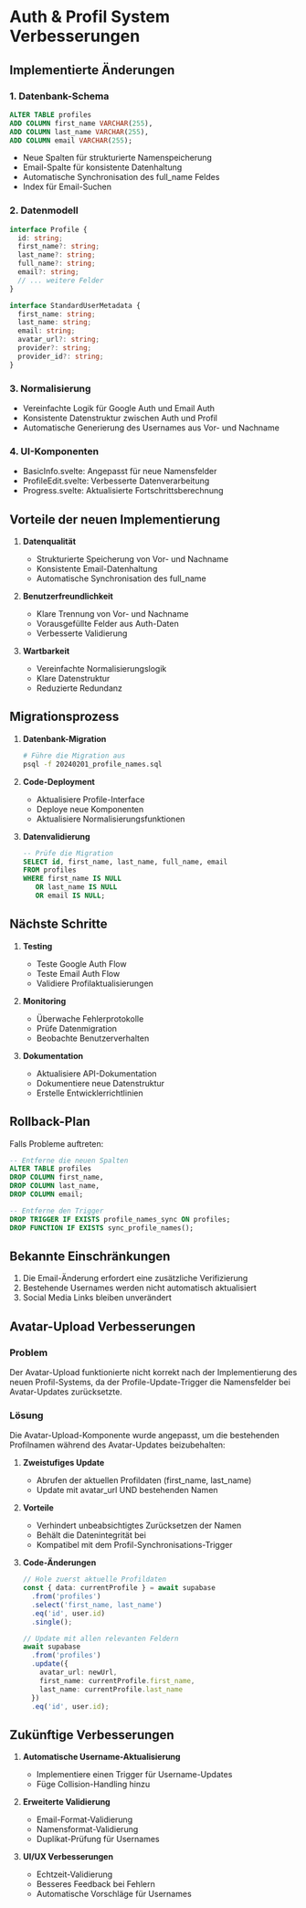 # Auth & Profil System Verbesserungen

## Implementierte Änderungen

### 1. Datenbank-Schema

```sql
ALTER TABLE profiles
ADD COLUMN first_name VARCHAR(255),
ADD COLUMN last_name VARCHAR(255),
ADD COLUMN email VARCHAR(255);
```

- Neue Spalten für strukturierte Namenspeicherung
- Email-Spalte für konsistente Datenhaltung
- Automatische Synchronisation des full_name Feldes
- Index für Email-Suchen

### 2. Datenmodell

```typescript
interface Profile {
  id: string;
  first_name?: string;
  last_name?: string;
  full_name?: string;
  email?: string;
  // ... weitere Felder
}

interface StandardUserMetadata {
  first_name: string;
  last_name: string;
  email: string;
  avatar_url?: string;
  provider?: string;
  provider_id?: string;
}
```

### 3. Normalisierung

- Vereinfachte Logik für Google Auth und Email Auth
- Konsistente Datenstruktur zwischen Auth und Profil
- Automatische Generierung des Usernames aus Vor- und Nachname

### 4. UI-Komponenten

- BasicInfo.svelte: Angepasst für neue Namensfelder
- ProfileEdit.svelte: Verbesserte Datenverarbeitung
- Progress.svelte: Aktualisierte Fortschrittsberechnung

## Vorteile der neuen Implementierung

1. **Datenqualität**
   - Strukturierte Speicherung von Vor- und Nachname
   - Konsistente Email-Datenhaltung
   - Automatische Synchronisation des full_name

2. **Benutzerfreundlichkeit**
   - Klare Trennung von Vor- und Nachname
   - Vorausgefüllte Felder aus Auth-Daten
   - Verbesserte Validierung

3. **Wartbarkeit**
   - Vereinfachte Normalisierungslogik
   - Klare Datenstruktur
   - Reduzierte Redundanz

## Migrationsprozess

1. **Datenbank-Migration**
   ```bash
   # Führe die Migration aus
   psql -f 20240201_profile_names.sql
   ```

2. **Code-Deployment**
   - Aktualisiere Profile-Interface
   - Deploye neue Komponenten
   - Aktualisiere Normalisierungsfunktionen

3. **Datenvalidierung**
   ```sql
   -- Prüfe die Migration
   SELECT id, first_name, last_name, full_name, email 
   FROM profiles 
   WHERE first_name IS NULL 
      OR last_name IS NULL 
      OR email IS NULL;
   ```

## Nächste Schritte

1. **Testing**
   - Teste Google Auth Flow
   - Teste Email Auth Flow
   - Validiere Profilaktualisierungen

2. **Monitoring**
   - Überwache Fehlerprotokolle
   - Prüfe Datenmigration
   - Beobachte Benutzerverhalten

3. **Dokumentation**
   - Aktualisiere API-Dokumentation
   - Dokumentiere neue Datenstruktur
   - Erstelle Entwicklerrichtlinien

## Rollback-Plan

Falls Probleme auftreten:

```sql
-- Entferne die neuen Spalten
ALTER TABLE profiles 
DROP COLUMN first_name,
DROP COLUMN last_name,
DROP COLUMN email;

-- Entferne den Trigger
DROP TRIGGER IF EXISTS profile_names_sync ON profiles;
DROP FUNCTION IF EXISTS sync_profile_names();
```

## Bekannte Einschränkungen

1. Die Email-Änderung erfordert eine zusätzliche Verifizierung
2. Bestehende Usernames werden nicht automatisch aktualisiert
3. Social Media Links bleiben unverändert

## Avatar-Upload Verbesserungen

### Problem
Der Avatar-Upload funktionierte nicht korrekt nach der Implementierung des neuen Profil-Systems, da der Profile-Update-Trigger die Namensfelder bei Avatar-Updates zurücksetzte.

### Lösung
Die Avatar-Upload-Komponente wurde angepasst, um die bestehenden Profilnamen während des Avatar-Updates beizubehalten:

1. **Zweistufiges Update**
   - Abrufen der aktuellen Profildaten (first_name, last_name)
   - Update mit avatar_url UND bestehenden Namen

2. **Vorteile**
   - Verhindert unbeabsichtigtes Zurücksetzen der Namen
   - Behält die Datenintegrität bei
   - Kompatibel mit dem Profil-Synchronisations-Trigger

3. **Code-Änderungen**
   ```typescript
   // Hole zuerst aktuelle Profildaten
   const { data: currentProfile } = await supabase
     .from('profiles')
     .select('first_name, last_name')
     .eq('id', user.id)
     .single();

   // Update mit allen relevanten Feldern
   await supabase
     .from('profiles')
     .update({
       avatar_url: newUrl,
       first_name: currentProfile.first_name,
       last_name: currentProfile.last_name
     })
     .eq('id', user.id);
   ```

## Zukünftige Verbesserungen

1. **Automatische Username-Aktualisierung**
   - Implementiere einen Trigger für Username-Updates
   - Füge Collision-Handling hinzu

2. **Erweiterte Validierung**
   - Email-Format-Validierung
   - Namensformat-Validierung
   - Duplikat-Prüfung für Usernames

3. **UI/UX Verbesserungen**
   - Echtzeit-Validierung
   - Besseres Feedback bei Fehlern
   - Automatische Vorschläge für Usernames
